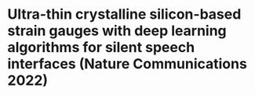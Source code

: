 # Ultra-thin crystalline silicon-based strain gauges with deep learning algorithms for silent speech interfaces (Nature Communications 2022)
